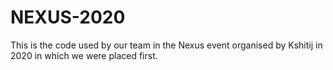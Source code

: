 # NEXUS-2020
This is the code used by our team in the Nexus event organised by Kshitij in 2020 in which we were placed first.
